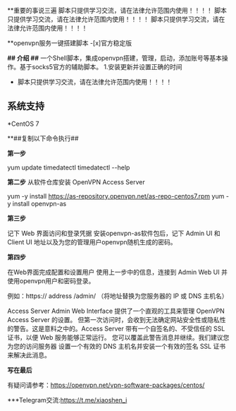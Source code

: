 **重要的事说三遍
 脚本只提供学习交流，请在法律允许范围内使用！！！！
  脚本只提供学习交流，请在法律允许范围内使用！！！！
   脚本只提供学习交流，请在法律允许范围内使用！！！！
   
**openvpn服务一键搭建脚本
-[x]官方稳定版

**## 介绍 ##**
一个Shell脚本，集成openvpn搭建，管理，启动，添加账号等基本操作。基于socks5官方的辅助脚本。
1.安装更新并设置正确的时间  
- 脚本只提供学习交流，请在法律允许范围内使用！！！！

## 系统支持 ##
*CentOS 7

**##复制以下命令执行##

**第一步**

yum update
timedatectl
timedatectl --help

**第二步**
从软件仓库安装 OpenVPN Access Server

yum -y install https://as-repository.openvpn.net/as-repo-centos7.rpm
yum -y install openvpn-as

**第三步**

记下 Web 界面访问和登录凭据
安装openvpn-as软件包后，记下 Admin UI 和 Client UI 地址以及为您的管理用户openvpn随机生成的密码。

**第四步**

在Web界面完成配置和设置用户
使用上一步中的信息，连接到 Admin Web UI 并使用openvpn用户和密码登录。

例如：https:// address /admin/
（将地址替换为您服务器的 IP 或 DNS 主机名）

Access Server Admin Web Interface 提供了一个直观的工具来管理 OpenVPN Access Server 的设置。
但第一次访问时，会收到无法确定网站安全性或隐私性的警告。这是意料之中的。Access Server 带有一个自签名的、不受信任的 SSL 证书，以便 Web 服务能够正常运行。
您可以覆盖此警告消息并继续。我们建议您  为您的访问服务器 设置一个有效的 DNS 主机名并安装一个有效的签名 SSL 证书 来解决此消息。

**写在最后**

有疑问请参考：https://openvpn.net/vpn-software-packages/centos/


***Telegram交流:https://t.me/xiaoshen_i

